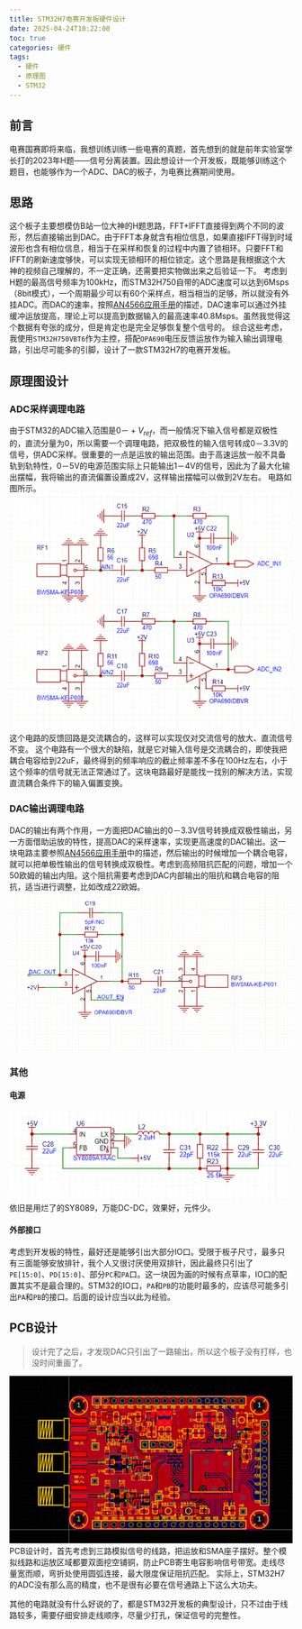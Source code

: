 ```yaml
---
title: STM32H7电赛开发板硬件设计
date: 2025-04-24T10:22:00
toc: true
categories: 硬件
tags:
  - 硬件
  - 原理图
  - STM32
---
```

## 前言
电赛国赛即将来临，我想训练训练一些电赛的真题，首先想到的就是前年实验室学长打的2023年H题——信号分离装置。因此想设计一个开发板，既能够训练这个题目，也能够作为一个ADC、DAC的板子，为电赛比赛期间使用。
<!-- more -->
## 思路
这个板子主要想模仿B站一位大神的H题思路，FFT+IFFT直接得到两个不同的波形，然后直接输出到DAC。由于FFT本身就含有相位信息，如果直接IFFT得到时域波形也含有相位信息，相当于在采样和恢复的过程中内置了锁相环。只要FFT和IFFT的刷新速度够快，可以实现无锁相环的相位锁定。这个思路是我根据这个大神的视频自己理解的，不一定正确，还需要把实物做出来之后验证一下。
考虑到H题的最高信号频率为100kHz，而STM32H750自带的ADC速度可以达到6Msps（8bit模式），一个周期最少可以有60个采样点，相当相当的足够，所以就没有外挂ADC。而DAC的速率，按照[AN4566应用手册](https://www.st.com/resource/en/application_note/an4566-extending-the-dac-performance-of-stm32-microcontrollers-stmicroelectronics.pdf)的描述，DAC速率可以通过外挂缓冲运放提高，理论上可以提高到数据输入的最高速率40.8Msps。虽然我觉得这个数据有夸张的成分，但是肯定也是完全足够恢复整个信号的。
综合这些考虑，我使用`STM32H750VBT6`作为主控，搭配`OPA690`电压反馈运放作为输入输出调理电路，引出尽可能多的引脚，设计了一款STM32H7的电赛开发板。
## 原理图设计
### ADC采样调理电路
由于STM32的ADC输入范围是$0－+V_{ref}$，而一般情况下输入信号都是双极性的，直流分量为0，所以需要一个调理电路，把双极性的输入信号转成0－3.3V的信号，供ADC采样。很重要的一点是运放的输出范围。由于高速运放一般不具备轨到轨特性，0－5V的电源范围实际上只能输出1－4V的信号，因此为了最大化输出摆幅，我将输出的直流偏置设置成2V，这样输出摆幅可以做到2V左右。
电路如图所示。
![ADC采样调理电路](STM32H7电赛开发板硬件设计/image.png)
这个电路的反馈回路是交流耦合的，这样可以实现仅对交流信号的放大、直流信号不变。
这个电路有一个很大的缺陷，就是它对输入信号是交流耦合的，即使我把耦合电容给到22uF，最终得到的频率响应的截止频率差不多在100Hz左右，小于这个频率的信号就无法正常通过了。这块电路最好是能找一找别的解决方法，实现直流耦合条件下的输入偏置变换。
### DAC输出调理电路
DAC的输出有两个作用，一方面把DAC输出的0－3.3V信号转换成双极性输出，另一方面借助运放的特性，提高DAC的采样速率，实现更高速度的DAC输出。这一块电路主要参照[AN4566应用手册](https://www.st.com/resource/en/application_note/an4566-extending-the-dac-performance-of-stm32-microcontrollers-stmicroelectronics.pdf)中的描述，然后输出的时候增加一个耦合电容，就可以把单极性输出的信号转换成双极性。考虑到高频阻抗匹配的问题，增加一个50欧姆的输出内阻。这个阻抗需要考虑到DAC内部输出的阻抗和耦合电容的阻抗，适当进行调整，比如改成22欧姆。
![DAC输出调理电路](STM32H7电赛开发板硬件设计/image-1.png)

### 其他
#### 电源
![DC-DC电路](STM32H7电赛开发板硬件设计/image-3.png)
依旧是用烂了的SY8089，万能DC-DC，效果好，元件少。
#### 外部接口
考虑到开发板的特性，最好还是能够引出大部分IO口。受限于板子尺寸，最多只有三面能够安放排针，我个人又很讨厌使用双排针，因此最终只引出了`PE[15:0]`、`PD[15:0]`、部分`PC`和`PA`口。这一块因为画的时候有点草率，IO口的配置其实不是最合理的。STM32的IO口，`PA`和`PB`的功能时最多的，应该尽可能多引出`PA`和`PB`的接口。后面的设计应当以此为经验。
## PCB设计
> 设计完了之后，才发现DAC只引出了一路输出，所以这个板子没有打样，也没时间重画了。

![PCB图](STM32H7电赛开发板硬件设计/image-2.png)
PCB设计时，首先考虑到三路模拟信号的线路，把运放和SMA座子摆好。整个模拟线路和运放区域都要双面挖空铺铜，防止PCB寄生电容影响信号带宽。走线尽量宽而顺，弯折处使用圆弧连接，最大限度保证阻抗匹配。
实际上，STM32H7的ADC没有那么高的精度，也不是很有必要在信号通路上下这么大功夫。

其他的电路就没有什么好说的了，都是STM32开发板的典型设计，只不过由于线路较多，需要仔细安排走线顺序，尽量少打孔，保证信号的完整性。